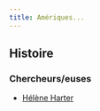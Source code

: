 ```yaml
---
title: Amériques...
---
```


## Histoire

### Chercheurs/euses

- [Hélène Harter](http://irice.univ-paris1.fr/spip.php?article25)